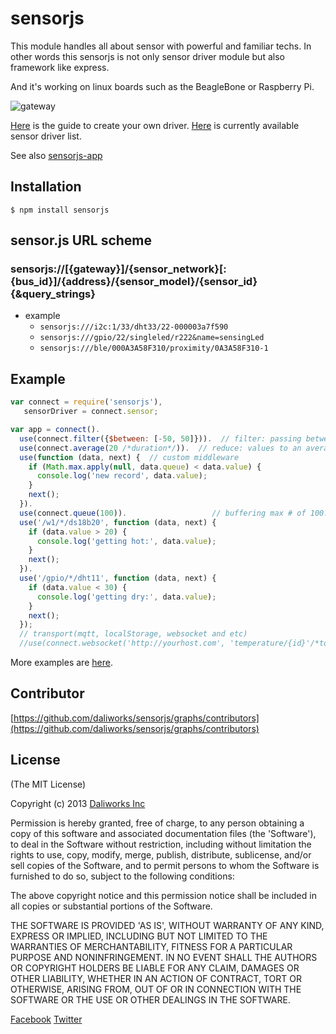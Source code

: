 # sensorjs

This module handles all about sensor with powerful and familiar techs.
In other words this sensorjs is not only sensor driver module but also framework like express.

And it's working on linux boards such as the BeagleBone or Raspberry Pi.

![gateway](https://raw.github.com/daliworks/sensorjs/master/doc/image/gateway.png "gateway")

[Here](https://github.com/daliworks/sensorjs/blob/master/doc/custom_driver.md) is the guide to create your own driver.
[Here](https://github.com/daliworks/sensorjs/blob/master/lib/sensor/README.md) is currently available sensor driver list.

See also [sensorjs-app](https://github.com/daliworks/sensorjs-app)

## Installation

    $ npm install sensorjs 

## sensor.js URL scheme
### sensorjs://[{gateway}]/{sensor_network}[:{bus_id}]/{address}/{sensor_model}/{sensor_id}{&query_strings}
 - example
    - ```sensorjs:///i2c:1/33/dht33/22-000003a7f590```
    - ```sensorjs:///gpio/22/singleled/r222&name=sensingLed```
    - ```sensorjs:///ble/000A3A58F310/proximity/0A3A58F310-1```

## Example
```js
var connect = require('sensorjs'),
   sensorDriver = connect.sensor;

var app = connect().
  use(connect.filter({$between: [-50, 50]})).  // filter: passing between -50 and 50
  use(connect.average(20 /*duration*/)).  // reduce: values to an average every 20 sec.
  use(function (data, next) {  // custom middleware
    if (Math.max.apply(null, data.queue) < data.value) {
      console.log('new record', data.value);
    } 
    next();
  }).
  use(connect.queue(100)).                   // buffering max # of 100.
  use('/w1/*/ds18b20', function (data, next) {
    if (data.value > 20) {
      console.log('getting hot:', data.value);
    }
    next();
  }).
  use('/gpio/*/dht11', function (data, next) {
    if (data.value < 30) {
      console.log('getting dry:', data.value);
    }
    next();
  });
  // transport(mqtt, localStorage, websocket and etc)
  //use(connect.websocket('http://yourhost.com', 'temperature/{id}'/*topic*/));
```
More examples are [here](https://github.com/daliworks/sensorjs/tree/master/example).

## Contributor

[https://github.com/daliworks/sensorjs/graphs/contributors](https://github.com/daliworks/sensorjs/graphs/contributors)

## License 

(The MIT License)

Copyright (c) 2013 [Daliworks Inc](http://www.daliworks.co.kr)

Permission is hereby granted, free of charge, to any person obtaining a copy of this software and associated documentation files (the 'Software'), to deal in the Software without restriction, including without limitation the rights to use, copy, modify, merge, publish, distribute, sublicense, and/or sell copies of the Software, and to permit persons to whom the Software is furnished to do so, subject to the following conditions:

The above copyright notice and this permission notice shall be included in all copies or substantial portions of the Software.

THE SOFTWARE IS PROVIDED 'AS IS', WITHOUT WARRANTY OF ANY KIND, EXPRESS OR IMPLIED, INCLUDING BUT NOT LIMITED TO THE WARRANTIES OF MERCHANTABILITY, FITNESS FOR A PARTICULAR PURPOSE AND NONINFRINGEMENT. IN NO EVENT SHALL THE AUTHORS OR COPYRIGHT HOLDERS BE LIABLE FOR ANY CLAIM, DAMAGES OR OTHER LIABILITY, WHETHER IN AN ACTION OF CONTRACT, TORT OR OTHERWISE, ARISING FROM, OUT OF OR IN CONNECTION WITH THE SOFTWARE OR THE USE OR OTHER DEALINGS IN THE SOFTWARE.


[Facebook](https://www.facebook.com/groups/sensor.js)
[Twitter](https://twitter.com/sensorjs)
